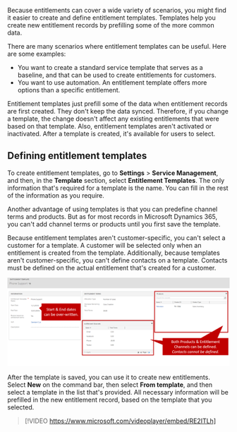 Because entitlements can cover a wide variety of scenarios, you might find it easier to create and define entitlement templates. Templates help you create new entitlement records by prefilling some of the more common data.

There are many scenarios where entitlement templates can be useful. Here are some examples:

- You want to create a standard service template that serves as a baseline, and that can be used to create entitlements for customers.
- You want to use automation. An entitlement template offers more options than a specific entitlement.

Entitlement templates just prefill some of the data when entitlement records are first created. They don't keep the data synced. Therefore, if you change a template, the change doesn't affect any existing entitlements that were based on that template. Also, entitlement templates aren't activated or inactivated. After a template is created, it's available for users to select.

## Defining entitlement templates

To create entitlement templates, go to **Settings** \> **Service Management**, and then, in the **Template** section, select **Entitlement Templates**. The only information that's required for a template is the name. You can fill in the rest of the information as you require.

Another advantage of using templates is that you can predefine channel terms and products. But as for most records in Microsoft Dynamics 365, you can't add channel terms or products until you first save the template.

Because entitlement templates aren't customer-specific, you can't select a customer for a template. A customer will be selected only when an entitlement is created from the template. Additionally, because templates aren't customer-specific, you can't define contacts on a template. Contacts must be defined on the actual entitlement that's created for a customer.

![Defining templates](../media/EN-Unit6-1.png)

After the template is saved, you can use it to create new entitlements. Select **New** on the command bar, then select **From template**, and then select a template in the list that's provided. All necessary information will be prefilled in the new entitlement record, based on the template that you selected.

> [!VIDEO https://www.microsoft.com/videoplayer/embed/RE2ITLh]
